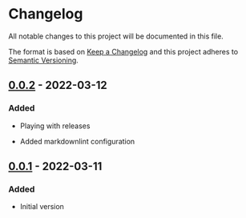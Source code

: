 # Changelog

All notable changes to this project will be documented in this file.

The format is based on [Keep a Changelog](http://keepachangelog.com/)
and this project adheres to [Semantic Versioning](http://semver.org/).

## [0.0.2] - 2022-03-12

### Added

- Playing with releases

- Added markdownlint configuration

## [0.0.1] - 2022-03-11

### Added

- Initial version

[0.0.2]: https://github.com/release-flow/keep-a-changelog-release-example/compare/v0.0.1...v0.0.2

[0.0.1]: https://github.com/release-flow/keep-a-changelog-release-example/releases/tag/v0.0.1
